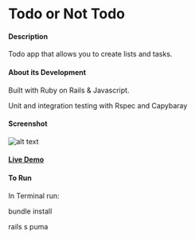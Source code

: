 # Todo or Not Todo

#### Description
Todo app that allows you to create lists and tasks.


#### About its Development
Built with Ruby on Rails & Javascript.

Unit and integration testing with Rspec and Capybaray


#### Screenshot
![alt text](https://s3-us-west-1.amazonaws.com/githubthumbs/TodoAppcropped.jpg "todo screenshot")


#### [Live Demo](http://intense-plateau-7287.herokuapp.com/)

#### To Run
In Terminal run:

bundle install

rails s puma
